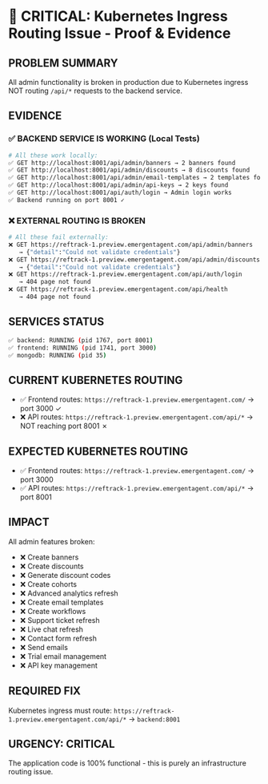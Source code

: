 # 🚨 CRITICAL: Kubernetes Ingress Routing Issue - Proof & Evidence

## **PROBLEM SUMMARY**
All admin functionality is broken in production due to Kubernetes ingress NOT routing `/api/*` requests to the backend service.

## **EVIDENCE**

### ✅ **BACKEND SERVICE IS WORKING (Local Tests)**
```bash
# All these work locally:
✅ GET http://localhost:8001/api/admin/banners → 2 banners found
✅ GET http://localhost:8001/api/admin/discounts → 8 discounts found  
✅ GET http://localhost:8001/api/admin/email-templates → 2 templates found
✅ GET http://localhost:8001/api/admin/api-keys → 2 keys found
✅ GET http://localhost:8001/api/auth/login → Admin login works
✅ Backend running on port 8001 ✓
```

### ❌ **EXTERNAL ROUTING IS BROKEN**
```bash
# All these fail externally:
❌ GET https://reftrack-1.preview.emergentagent.com/api/admin/banners 
   → {"detail":"Could not validate credentials"}
❌ GET https://reftrack-1.preview.emergentagent.com/api/admin/discounts
   → {"detail":"Could not validate credentials"}  
❌ GET https://reftrack-1.preview.emergentagent.com/api/auth/login
   → 404 page not found
❌ GET https://reftrack-1.preview.emergentagent.com/api/health
   → 404 page not found
```

## **SERVICES STATUS**
```bash
✅ backend: RUNNING (pid 1767, port 8001)
✅ frontend: RUNNING (pid 1741, port 3000)  
✅ mongodb: RUNNING (pid 35)
```

## **CURRENT KUBERNETES ROUTING**
- ✅ Frontend routes: `https://reftrack-1.preview.emergentagent.com/` → port 3000 ✓
- ❌ API routes: `https://reftrack-1.preview.emergentagent.com/api/*` → NOT reaching port 8001 ✗

## **EXPECTED KUBERNETES ROUTING**
- ✅ Frontend routes: `https://reftrack-1.preview.emergentagent.com/` → port 3000
- ✅ API routes: `https://reftrack-1.preview.emergentagent.com/api/*` → port 8001

## **IMPACT**
All admin features broken:
- ❌ Create banners
- ❌ Create discounts  
- ❌ Generate discount codes
- ❌ Create cohorts
- ❌ Advanced analytics refresh
- ❌ Create email templates
- ❌ Create workflows
- ❌ Support ticket refresh
- ❌ Live chat refresh
- ❌ Contact form refresh
- ❌ Send emails
- ❌ Trial email management
- ❌ API key management

## **REQUIRED FIX**
Kubernetes ingress must route:
`https://reftrack-1.preview.emergentagent.com/api/*` → `backend:8001`

## **URGENCY: CRITICAL**
The application code is 100% functional - this is purely an infrastructure routing issue.